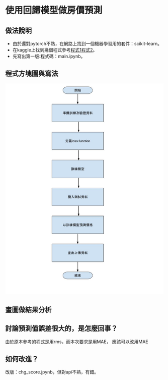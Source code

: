 # 使用回歸模型做房價預測

## 做法說明

* 由於還對pytorch不熟，在網路上找到一個機器學習用的套件：scikit-learn。
* 在kaggle上找到幾個程式參考[程式1](https://www.kaggle.com/code/apapiu/regularized-linear-modelshttps:/)[程式2](https://www.kaggle.com/code/serigne/stacked-regressions-top-4-on-leaderboard)。
* 先寫出第一版:程式碼：main.ipynb。

## 程式方塊圖與寫法

![](assets/20230930_163449__.jpg)

## 畫圖做結果分析

## 討論預測值誤差很大的，是怎麼回事？

由於原本參考的程式是用rms，而本次要求是用MAE， 應該可以改用MAE

## 如何改進？

改版：chg_score.jpynb，但對api不熟，有錯。
